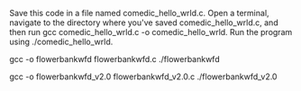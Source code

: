 Save this code in a file named comedic_hello_wrld.c.
Open a terminal, navigate to the directory where you've saved comedic_hello_wrld.c, and then run gcc comedic_hello_wrld.c -o comedic_hello_wrld.
Run the program using ./comedic_hello_wrld.

gcc -o flowerbankwfd flowerbankwfd.c
./flowerbankwfd

gcc -o flowerbankwfd_v2.0 flowerbankwfd_v2.0.c
./flowerbankwfd_v2.0
